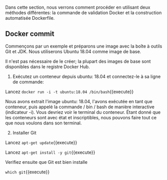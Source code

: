 Dans cette section, nous verrons comment procéder en utilisant deux méthodes différentes: 
la commande de validation Docker et la construction automatisée Dockerfile.

Docker commit
-------------

Commençons par un exemple et préparons une image avec la boîte à outils Git et JDK. 
Nous utiliserons Ubuntu 18.04 comme image de base.

Il n'est pas nécessaire de le créer; la plupart des images de base sont disponibles dans le registre Docker Hub.

1. Exécutez un conteneur depuis ubuntu: 18.04 et connectez-le à sa ligne de commande:

 Lancez `docker run -i -t ubuntu:18.04 /bin/bash`{{execute}}


Nous avons extrait l'image ubuntu: 18.04, l'avons exécutée en tant que conteneur, puis appelé la commande / bin / bash de manière interactive (indicateur -i). 
Vous devriez voir le terminal du conteneur. Étant donné que les conteneurs sont avec état et inscriptibles, nous pouvons faire tout ce que nous voulons dans son terminal.

2. Installer Git

Lancez `apt-get update`{{execute}}

Lancez `apt-get install -y git`{{execute}}

Verifiez ensuite que Git est bien installe

`which git`{{execute}}

